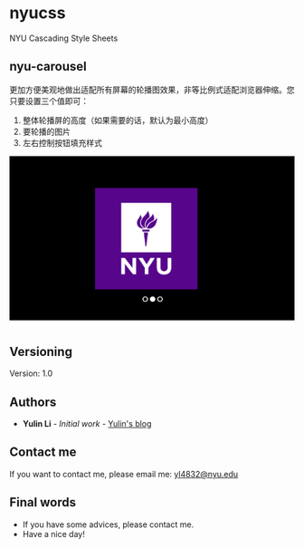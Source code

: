 ﻿# nyucss
NYU Cascading Style Sheets

## nyu-carousel

更加方便美观地做出适配所有屏幕的轮播图效果，非等比例式适配浏览器伸缩。您只要设置三个值即可：
1. 整体轮播屏的高度（如果需要的话，默认为最小高度）
2. 要轮播的图片
3. 左右控制按钮填充样式

![image](https://github.com/liyulinnyu/Myimg/blob/master/carousel.png)

## Versioning

Version: 1.0

## Authors

* **Yulin Li** - *Initial work* - [Yulin's blog](https://liyulinnyu.github.io)

## Contact me

If you want to contact me, please email me: yl4832@nyu.edu

## Final words

* If you have some advices, please contact me.
* Have a nice day!
